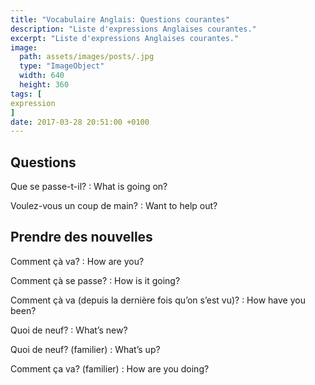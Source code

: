 ```yaml
---
title: "Vocabulaire Anglais: Questions courantes"
description: "Liste d'expressions Anglaises courantes."
excerpt: "Liste d'expressions Anglaises courantes."
image:
  path: assets/images/posts/.jpg
  type: "ImageObject"
  width: 640
  height: 360
tags: [
expression
]
date: 2017-03-28 20:51:00 +0100
---
```


## Questions

Que se passe-t-il?
: What is going on?

Voulez-vous un coup de main?
: Want to help out?


## Prendre des nouvelles

Comment çà va?
: How are you?

Comment çà se passe?
: How is it going?

Comment çà va (depuis la dernière fois qu’on s’est vu)?
: How have you been?

Quoi de neuf?
: What’s new?

Quoi de neuf? (familier)
: What’s up?

Comment ça va? (familier)
: How are you doing?
